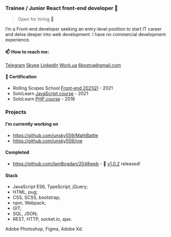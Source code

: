 ### Trainee / Junior React front-end developer 👋
> Open for hiring 👀

I’m a Front-end developer seeking an entry-level position to start IT career and delve deeper into web development. I have no commercial development experience. 

#### 📫 How to reach me: 

[Telegram](https://t.me/unsky559) [Skype](https://join.skype.com/invite/JbXgTdwUHn7n) [LinkedIn](https://www.linkedin.com/in/unsky559) [Work.ua](https://www.work.ua/ru/resumes/6858932/) 6kostya@gmail.com

#### 💎 Certification

- Rolling Scopes School [Front-end 2021Q1](https://rs.school/js/) - 2021
- SoloLearn [JavaScript course](https://www.sololearn.com/certificates/course/en/6895628/1024/landscape/png/) - 2021
- SoloLearn [PHP course](https://www.sololearn.com/Certificate/1059-6895628/jpg/) - 2018
<!--- 
 - Osvita Diia [Digit chart](https://osvita.diia.gov.ua/digigram-share/yVKOhqmQyL30bOukUl4CsTk2ioxtXX_H) - 2021
 - Osvita Diia [General digital literacy test](https://osvita.diia.gov.ua/share/ZMLCHvR0X0sHPHYkokX34hCfv-QjCzKb) - 2021 
--->

### Projects
#### I’m currently working on

- https://github.com/unsky559/MathBattle
- https://github.com/unsky559/roe

#### Completed

- https://github.com/IamBogdan/2048web - 🥳 [v1.0.2](https://github.com/IamBogdan/2048web/tree/v1.0.2) released!

#### Stack

- JavaScript ES6, TypeScript, jQuery; 
- HTML, pug; 
- CSS, SCSS, bootstrap; 
- npm, Webpack; 
- GIT; 
- SQL, JSON; 
- REST, HTTP, socket.io, ajax.

Adobe Photoshop, Figma, Adobe Xd.


